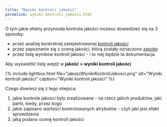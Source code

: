 ```yaml
---
title: "Wyniki kontroli jakości"
permalink: wyniki-kontroli-jakosci.html
---
```


O tym jakie efekty przyniosła kontrola jakości możesz dowiedzieć się na 3 sposoby:
- przez analizę konkretnej zarejestrowanej [kontroli jakości](/kontrola-jakosci)
- przez zapoznanie się z oceną jakości, którą zostały oznaczone [zasoby](/zasoby)
- przez listę wyników kontroli jakości - i to niej będzie ta dokumentacja

Aby wyświetlić listę wejdź w **jakość > wyniki kontroli jakości**

{% include lightbox.html file="jakoscWynikiKontroliJakosci.png" alt="Wyniki kontroli jakości" caption="Wyniki kontroli jakości" %}

Czego dowiesz się z tego miejsca:
1. jakie kontrole jakości były zrealizowane - na rzecz jakich produktów, jaki partii, kiedy, przez kogo
2. jakie zapisano wartości kontrolowanych atrybutów - czyli jaki jest efekt sprawdzenia 
3. jaką podano ocenę kontroli jakości 